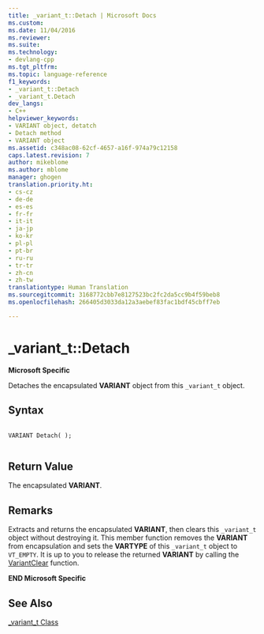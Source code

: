 ```yaml
---
title: _variant_t::Detach | Microsoft Docs
ms.custom: 
ms.date: 11/04/2016
ms.reviewer: 
ms.suite: 
ms.technology:
- devlang-cpp
ms.tgt_pltfrm: 
ms.topic: language-reference
f1_keywords:
- _variant_t::Detach
- _variant_t.Detach
dev_langs:
- C++
helpviewer_keywords:
- VARIANT object, detatch
- Detach method
- VARIANT object
ms.assetid: c348ac08-62cf-4657-a16f-974a79c12158
caps.latest.revision: 7
author: mikeblome
ms.author: mblome
manager: ghogen
translation.priority.ht:
- cs-cz
- de-de
- es-es
- fr-fr
- it-it
- ja-jp
- ko-kr
- pl-pl
- pt-br
- ru-ru
- tr-tr
- zh-cn
- zh-tw
translationtype: Human Translation
ms.sourcegitcommit: 3168772cbb7e8127523bc2fc2da5cc9b4f59beb8
ms.openlocfilehash: 266405d3033da12a3aebef83fac1bdf45cbff7eb

---
```

# _variant_t::Detach
**Microsoft Specific**  
  
 Detaches the encapsulated **VARIANT** object from this `_variant_t` object.  
  
## Syntax  
  
```  
  
VARIANT Detach( );  
  
```  
  
## Return Value  
 The encapsulated **VARIANT**.  
  
## Remarks  
 Extracts and returns the encapsulated **VARIANT**, then clears this `_variant_t` object without destroying it. This member function removes the **VARIANT** from encapsulation and sets the **VARTYPE** of this `_variant_t` object to `VT_EMPTY`. It is up to you to release the returned **VARIANT** by calling the [VariantClear](http://msdn.microsoft.com/en-us/28741d81-8404-4f85-95d3-5c209ec13835) function.  
  
 **END Microsoft Specific**  
  
## See Also  
 [_variant_t Class](../cpp/variant-t-class.md)


<!--HONumber=Jan17_HO1-->


